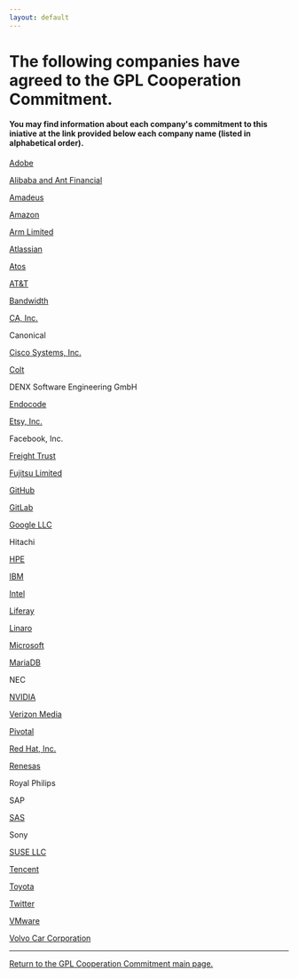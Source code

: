 ```yaml
---
layout: default
---
```

# The following companies have agreed to the GPL Cooperation Commitment.
#### You may find information about each company's commitment to this iniative at the link provided below each company name (listed in alphabetical order). 

[Adobe](https://medium.com/adobetech/adobe-joins-the-gpl-cooperation-commitment-d6cfa60e387c)

[Alibaba and Ant Financial](https://github.com/alibaba/GPL-Cooperation-Commitment/wiki/Alibaba-Group-and-Ant-Financial-announcement-of-joining-the-GPL-Cooperation-Commitment)

[Amadeus](https://amadeus.com/en/topic/open-source/our-commitment)

[Amazon](https://aws.github.io/gpl-commitment.html)

[Arm Limited](https://www.arm.com/company/policies/open-source)

[Atlassian](https://developer.atlassian.com/platform/open-source/gpl-commitment/)

[Atos](https://atos.net/en/2018/partners_2018_10_23/atos-gpl-cooperation-commitment)

[AT&T](https://github.com/att/commitment/blob/master/commitment.md)

[Bandwidth](https://www.bandwidth.com/legal/gpl-cooperation-commitment/)

[CA, Inc.](https://www.ca.com/us/legal/gpl-commitment.html)

Canonical

[Cisco Systems, Inc.](https://www.cisco.com/c/en/us/about/legal/open-source-documentation.html)

[Colt](https://www.colt.net/legal/)

DENX Software Engineering GmbH

[Endocode](https://endocode.com/gpl-cooperation-commitment/)

[Etsy, Inc.](http://etsy.github.io/gpl-coop-commitment.html)

Facebook, Inc.

[Freight Trust](https://github.com/freight-trust/legal/blob/master/GPL-cooperation-commitment.md)

[Fujitsu Limited](http://www.fujitsu.com/jp/documents/about/businesspolicy/tech/intellectualproperty/gpl_cooperation%20commitment.pdf)

[GitHub](https://help.github.com/articles/github-gpl-cooperation-commitment/)

[GitLab](https://docs.gitlab.com/ee/development/licensing.html#gpl-cooperation-commitment)

[Google LLC](https://opensource.google.com/gpl-enforcement/)

Hitachi

[HPE](https://news.hpe.com/hpe-joins-other-community-leaders-in-protecting-developers-and-enabling-innovation/)

[IBM](https://developer.ibm.com/code/open/)

[Intel](https://software.intel.com/en-us/blogs/2018/07/16/extending-rights-address-open-source-compliance-issues)

[Liferay](https://community.liferay.com/gplv3-enforcement-statement)

[Linaro](https://www.linaro.org/blog/keeping-open-source-fair-open-and-collaborative/)

[Microsoft](https://open.microsoft.com/2018/03/19/microsoft-open-source-licensing-gplv3/)

[MariaDB](https://mariadb.com/resources/blog/mariadb-pledges-cure-period-open-source-licenses)

NEC

[NVIDIA](https://developer.nvidia.com/gpl-cooperation-commitment)

[Verizon Media](https://developer.yahoo.com/opensource/docs/GPL-Cooperation-Commitment.html)

[Pivotal](https://content.pivotal.io/pivotal-blog/pivotal-joins-other-technology-industry-leaders-to-advance-open-source-licensing)

[Red Hat, Inc.](https://www.redhat.com/en/about/gplv3-enforcement-statement)

[Renesas](https://www.renesas.com/eu/en/img/solutions/automotive/rcar-demoboard/renesas-gpl-commitment.pdf)

Royal Philips

SAP

[SAS](https://support.sas.com/en/documentation/gpl-compliance-commitment.html)

Sony

[SUSE LLC](https://www.suse.com/licensing/gplv3-enforcement-statement/)

[Tencent](https://opensource.tencent.com/GPL-Cooperation-Commitment)

[Toyota](https://www.toyota.co.jp/jpn/sustainability/governance/compliance/Toyota_GPL_Commitment.pdf)

[Twitter](http://github.com/twitter/gpl-commitment)

[VMware](http://vmware.github.io/gpl-commitment)

[Volvo Car Corporation](https://mail.corp.redhat.com/service/home/~/?auth=co&loc=en_US&id=133914&part=2)

-------------

<a href="https://gplcc.github.io/gplcc/">Return to the GPL Cooperation Commitment main page.</a>
